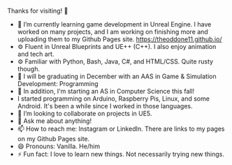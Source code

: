  Thanks for visiting! 👋

- 🌱 I’m currently learning game development in Unreal Engine. I have worked on many projects, and I am working on finishing more and uploading them to my Github Pages site. https://theoddone11.github.io/
- ⚙️ Fluent in Unreal Blueprints and UE++ (C++). I also enjoy animation and tech art.
- ⚙️ Familiar with Python, Bash, Java, C#, and HTML/CSS. Quite rusty though.
- 🏫 I will be graduating in December with an AAS in Game & Simulation Development: Programming
- 🏫 In addition, I'm starting an AS in Computer Science this fall!
- I started programming on Arduino, Raspberry Pis, Linux, and some Android. It's been a while since I worked in those languages.
- 👯 I’m looking to collaborate on projects in UE5.
- 💬 Ask me about anything!
- 📫 How to reach me: Instagram or LinkedIn. There are links to my pages on my Github Pages site.
- 😄 Pronouns: Vanilla. He/him
- ⚡ Fun fact: I love to learn new things. Not necessarily trying new things.
